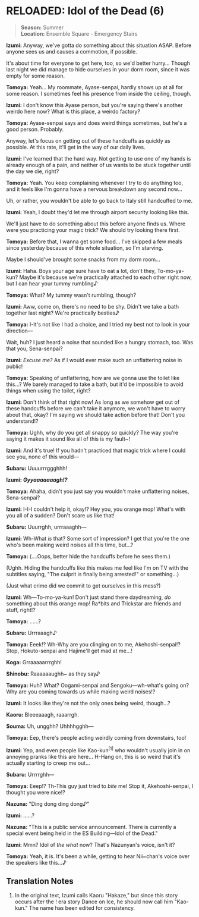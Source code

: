 # RELOADED: Idol of the Dead (6)

> **Season:** Summer<br>
> **Location:** Ensemble Square - Emergency Stairs

**Izumi:** Anyway, we've gotta do something about this situation ASAP. Before anyone sees us and causes a commotion, if possible.

It's about time for everyone to get here, too, so we'd better hurry... Though last night we did manage to hide ourselves in your dorm room, since it was empty for some reason.

**Tomoya:** Yeah... My roommate, Ayase-senpai, hardly shows up at all for some reason. I sometimes feel his presence from inside the ceiling, though.

**Izumi:** I don't know this Ayase person, but you're saying there's another weirdo here now? What is this place, a weirdo factory?

**Tomoya:** Ayase-senpai says and does weird things sometimes, but he's a good person. Probably.

Anyway, let's focus on getting out of these handcuffs as quickly as possible. At this rate, it'll get in the way of our daily lives.

**Izumi:** I've learned that the hard way. Not getting to use one of my hands is already enough of a pain, and neither of us wants to be stuck together until the day we die, right?

**Tomoya:** Yeah. You keep complaining whenever I try to do anything too, and it feels like I'm gonna have a nervous breakdown any second now...

Uh, or rather, you wouldn't be able to go back to Italy still handcuffed to me.

**Izumi:** Yeah, I doubt they'd let me through airport security looking like this.

We'll just have to do something about this before anyone finds us. Where were you practicing your magic trick? We should try looking there first.

**Tomoya:** Before that, I wanna get some food... I've skipped a few meals since yesterday because of this whole situation, so I'm starving.

Maybe I should've brought some snacks from my dorm room...

**Izumi:** Haha. Boys your age sure have to eat a lot, don't they, To-mo-ya-kun? Maybe it's because we're practically attached to each other right now, but I can hear your tummy rumbling♪

**Tomoya:** What? My tummy wasn't rumbling, though?

**Izumi:** Aww, come on, there's no need to be shy. Didn't we take a bath together last night? We're practically besties♪

**Tomoya:** I-It's not like I had a choice, and I tried my best not to look in your direction—

Wait, huh? I just heard a noise that sounded like a hungry stomach, too. Was that you, Sena-senpai?

**Izumi:** *Excuse me?* As if I would ever make such an unflattering noise in public!

**Tomoya:** Speaking of unflattering, how are we gonna use the toilet like this...? We barely managed to take a bath, but it'd be impossible to avoid things when using the toilet, right?

**Izumi:** Don't think of that right now! As long as we somehow get out of these handcuffs before we can't take it anymore, we won't have to worry about that, okay? I'm saying we should take action before that! Don't you understand!?

**Tomoya:** Ughh, why do you get all snappy so quickly? The way you're saying it makes it sound like all of this is my fault~!

**Izumi:** And it's true! If you hadn't practiced that magic trick where I could see you, none of this would—

**Subaru:** Uuuurrrggghhh!

**Izumi:** ***Gyyaaaaaaagh!?***

**Tomoya:** Ahaha, didn't you just say you wouldn't make unflattering noises, Sena-senpai?

**Izumi:** I-I-I couldn't help it, okay!? Hey you, you orange mop! What's with you all of a sudden? Don't scare us like that!

**Subaru:** Uuurrghh, urrraaaghh—

**Izumi:** Wh-What *is* that? Some sort of impression? I get that you're the one who's been making weird noises all this time, but...?

**Tomoya:** (....Oops, better hide the handcuffs before he sees them.)

(Ughh. Hiding the handcuffs like this makes me feel like I'm on TV with the subtitles saying, "The culprit is finally being arrested!" or something...)

(Just what crime did we commit to get ourselves in this mess?)

**Izumi:** Wh—To-mo-ya-kun! Don't just stand there daydreaming, *do* something about this orange mop! Ra*bits and Trickstar are friends and stuff, right!?

**Tomoya:** ......?

**Subaru:** Urrraaagh♪

**Tomoya:** Eeek!? Wh-Why are you clinging on to me, Akehoshi-senpai!? Stop, Hokuto-senpai and Hajime'll get mad at me...!

**Koga:** Grraaaaarrrghh!

**Shinobu:** Raaaaaaughh~ as they say♪

**Tomoya:** Huh? What? Oogami-senpai and Sengoku—wh-what's going on? Why are you coming towards us while making weird noises!?

**Izumi:** It looks like they're not the only ones being weird, though...?

**Kaoru:** Bleeeaaagh, raaarrgh.

**Souma:** Uh, ungghh? Uhhhhgghh—

**Tomoya:** Eep, there's people acting weirdly coming from downstairs, too!

**Izumi:** Yep, and even people like Kao-kun<sup>[1]</sup> who wouldn't usually join in on annoying pranks like this are here... H-Hang on, this is so weird that it's actually starting to creep me out...

**Subaru:** Urrrrghh—

**Tomoya:** Eeep!? Th-This guy just tried to *bite* me! Stop it, Akehoshi-senpai, I thought you were nice!?

**Nazuna:** "Ding dong ding dong♪"

**Izumi:** ......?

**Nazuna:** "This is a public service announcement. There is currently a special event being held in the ES Building—Idol of the Dead."

**Izumi:** Mmn? Idol of *the what* now? That's Nazunyan's voice, isn't it?

**Tomoya:** Yeah, it is. It's been a while, getting to hear Nii~chan's voice over the speakers like this...♪

## Translation Notes

1.  In the original text, Izumi calls Kaoru "Hakaze," but since this story occurs after the ! era story Dance on Ice, he should now call him "Kao-kun." The name has been edited for consistency.
